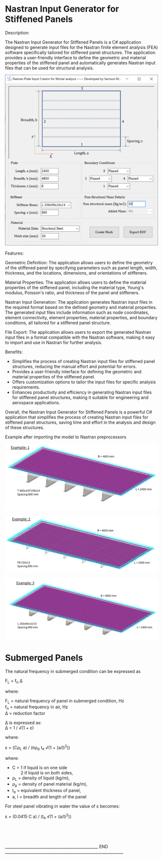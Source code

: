 # Nastran Input Generator for Stiffened Panels

Description:

The Nastran Input Generator for Stiffened Panels is a C# application designed to generate input files for the Nastran finite element analysis (FEA) software specifically tailored for stiffened panel structures. The application provides a user-friendly interface to define the geometric and material properties of the stiffened panel and automatically generates Nastran input files that can be used for structural analysis.

![Nastran stiffened Panels](/Images/Plate_nat_freq.png)


Features:

Geometric Definition: The application allows users to define the geometry of the stiffened panel by specifying parameters such as panel length, width, thickness, and the locations, dimensions, and orientations of stiffeners.

Material Properties: The application allows users to define the material properties of the stiffened panel, including the material type, Young's modulus, Poisson's ratio, and thickness of the panel and stiffeners.

Nastran Input Generation: The application generates Nastran input files in the required format based on the defined geometry and material properties. The generated input files include information such as node coordinates, element connectivity, element properties, material properties, and boundary conditions, all tailored for a stiffened panel structure.

File Export: The application allows users to export the generated Nastran input files in a format compatible with the Nastran software, making it easy to import and use in Nastran for further analysis.

Benefits:

- Simplifies the process of creating Nastran input files for stiffened panel structures, reducing the manual effort and potential for errors.
- Provides a user-friendly interface for defining the geometric and material properties of the stiffened panel.
- Offers customization options to tailor the input files for specific analysis requirements.
- Enhances productivity and efficiency in generating Nastran input files for stiffened panel structures, making it suitable for engineering and aerospace applications.

Overall, the Nastran Input Generator for Stiffened Panels is a powerful C# application that simplifies the process of creating Nastran input files for stiffened panel structures, saving time and effort in the analysis and design of these structures.

Example after importing the model to Nastran preprocessors

![Example 1](/Images/Plate_nat_freq_example_1.png)

![Example 2](/Images/Plate_nat_freq_example_2.png)

![Example 3](/Images/Plate_nat_freq_example_3.png)

# Submerged Panels

The natural frequency in submerged condition can be expressed as

F<sub>L</sub> = f<sub>n</sub> &Delta;

where:

F<sub>L</sub> = natural frequency of panel in submerged condition, Hz<br>
f<sub>n</sub> = natural frequency in air, Hz<br>
&Delta; = reduction factor<br>

&Delta; is expressed as:<br>
&Delta; = 1 / √(1 + ε)

where:

ε = (Cρ<sub>L</sub> a) / (πρ<sub>p</sub> t<sub>e</sub> √(1 + (a/l)<sup>2</sup>))

where:
- C = 1 if liquid is on one side <br>
&nbsp;&nbsp;&nbsp;&nbsp;&nbsp;&nbsp;&nbsp;2 if liquid is on both sides,
- ρ<sub>L</sub> = density of liquid (kg/m),
- ρ<sub>p</sub> = density of panel material (kg/m),
- t<sub>e</sub> = equivalent thickness of panel,
- a, l = breadth and length of the panel

For steel panel vibrating in water the value of ε becomes:

ε = (0.0415 C a) / (t<sub>e</sub> √(1 + (a/l)<sup>2</sup>))



<br>
<br>
<br>



________________________________________________ END _____________________________________________________________
